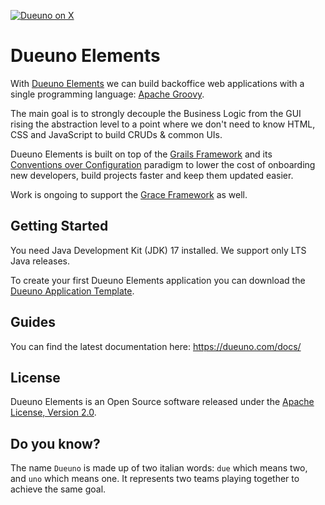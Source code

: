 [![Dueuno on X](https://img.shields.io/twitter/follow/dueunoframework?style=social)](https://x.com/dueunoframework)

Dueuno Elements
===
With [Dueuno Elements](https://dueuno.com) we can build backoffice web applications with a single programming language: [Apache Groovy](https://groovy-lang.org).

The main goal is to strongly decouple the Business Logic from the GUI rising the abstraction level to a point where we don't need to know HTML, CSS and JavaScript to build CRUDs & common UIs.

Dueuno Elements is built on top of the [Grails Framework](https://grails.org) and its [Conventions over Configuration](https://en.wikipedia.org/wiki/Convention_over_configuration) paradigm to lower the cost of onboarding new developers, build projects faster and keep them updated easier.

Work is ongoing to support the [Grace Framework](https://graceframework.org/) as well.

Getting Started
---
You need Java Development Kit (JDK) 17 installed. We support only LTS Java releases.

To create your first Dueuno Elements application you can download the [Dueuno Application Template](https://github.com/dueuno-projects/dueuno-app-template).

Guides
---
You can find the latest documentation here: https://dueuno.com/docs/

License
---
Dueuno Elements is an Open Source software released under the [Apache License, Version 2.0](https://www.apache.org/licenses/LICENSE-2.0.html).

Do you know?
---
The name `Dueuno` is made up of two italian words: `due` which means two, and `uno` which means one. It represents two teams playing together to achieve the same goal.

